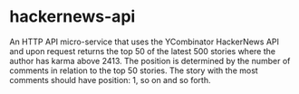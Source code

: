 # hackernews-api
An HTTP API micro-service that uses the YCombinator HackerNews API and upon request returns the top 50 of the latest 500 stories where the author has karma above 2413. The position is determined by the number of comments in relation to the top 50 stories. The story with the most comments should have position: 1, so on and so forth.
